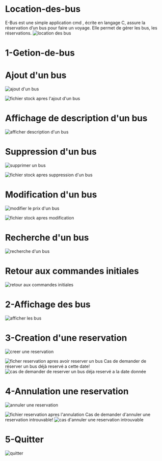# Location-des-bus
E-Bus est une simple application cmd , écrite en langage C, assure la réservation d’un bus pour faire un voyage. Elle permet de gérer les bus, les réservations.
![location des bus](https://github.com/amalchebil6/location-des-bus/assets/155232575/bc3c22c6-f5a4-4234-ac6c-a8add640bf23)
# 1-Getion-de-bus
# Ajout d'un bus
![ajout d'un bus](https://github.com/amalchebil6/location-des-bus/assets/155232575/999f1fe3-ea6c-43f6-8c45-545c45266c85)

![fichier stock apres l'ajout d'un bus](https://github.com/amalchebil6/location-des-bus/assets/155232575/507221a1-feaa-4f47-82b7-04c8b52e69f8)
# Affichage de description d'un bus
![afficher description d'un bus](https://github.com/amalchebil6/location-des-bus/assets/155232575/d911c3be-073b-4883-842f-a02abaf50c98)
# Suppression d'un bus
![supprimer un bus](https://github.com/amalchebil6/location-des-bus/assets/155232575/571726b8-e769-46d7-b36b-8878904181f1)

![fichier stock apres suppression d'un bus](https://github.com/amalchebil6/location-des-bus/assets/155232575/c316fe36-fdc5-4449-b33d-d1513b4c26cc)
# Modification d'un bus
![modifier le prix d'un bus](https://github.com/amalchebil6/location-des-bus/assets/155232575/37b16b51-66f0-44c0-a1e9-3f5298349719)

![fichier stock apres modification](https://github.com/amalchebil6/location-des-bus/assets/155232575/15aa2f4c-f1b9-44a8-872c-92cadeca0720)
# Recherche d'un bus
![recherche d'un bus](https://github.com/amalchebil6/location-des-bus/assets/155232575/08cfd0f6-1d2c-4b01-ac8d-fded2bfa6c4b)
# Retour aux commandes initiales
![retour aux commandes initiales](https://github.com/amalchebil6/location-des-bus/assets/155232575/0548c097-d43f-4582-8dee-1dae39045946)
# 2-Affichage des bus
![afficher les bus](https://github.com/amalchebil6/location-des-bus/assets/155232575/949e036f-74af-4a91-b3dc-7572b2cf2f4b)
# 3-Creation d'une reservation
![creer une reservation](https://github.com/amalchebil6/location-des-bus/assets/155232575/027a4624-0517-4c89-ad0d-d3e4da52ee23)

![ficher reservation apres avoir reserver un bus](https://github.com/amalchebil6/location-des-bus/assets/155232575/d165ad89-51f7-433b-a030-ade879c27982)
Cas de demander de réserver un bus déjà reservé a cette date!
![cas de demander de reserver un bus déja reservé a la date donnée](https://github.com/amalchebil6/location-des-bus/assets/155232575/a79a8074-b8eb-4747-a92f-a0e4719d2e84)
# 4-Annulation une reservation
![annuler une reservation](https://github.com/amalchebil6/location-des-bus/assets/155232575/9ca4c6e0-7d68-4e97-80d8-f1aa92a0f71c)

![fichier reservation apres l'annulation](https://github.com/amalchebil6/location-des-bus/assets/155232575/d656c838-f1f3-4f77-841a-871b16d98e65)
Cas de demander d'annuler une reservation introuvable!
![cas d'annuler une reservation introuvable](https://github.com/amalchebil6/location-des-bus/assets/155232575/59c1ed73-00ed-4b57-80e6-f60dff38018d)
# 5-Quitter
![quitter](https://github.com/amalchebil6/location-des-bus/assets/155232575/dec54151-6b2e-4367-8075-8952e559cd6b)







